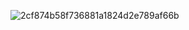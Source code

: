 ![2cf874b58f736881a1824d2e789af66b](https://github.com/user-attachments/assets/35a27a95-9cf3-4e22-8bb8-533c51debd40)
